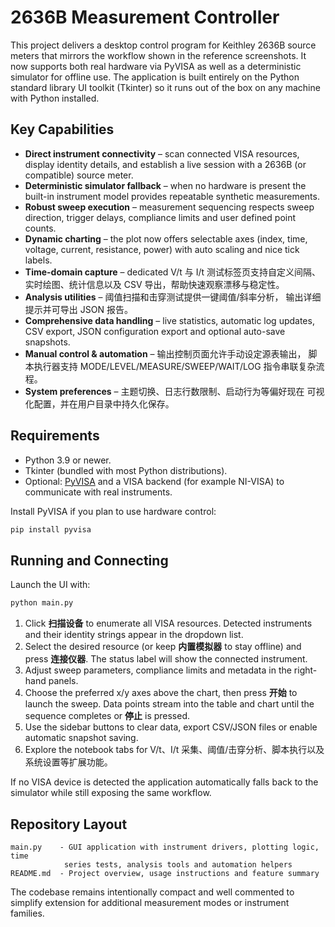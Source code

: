 # 2636B Measurement Controller

This project delivers a desktop control program for Keithley 2636B source
meters that mirrors the workflow shown in the reference screenshots.  It now
supports both real hardware via PyVISA as well as a deterministic simulator for
offline use.  The application is built entirely on the Python standard library
UI toolkit (Tkinter) so it runs out of the box on any machine with Python
installed.

## Key Capabilities

* **Direct instrument connectivity** – scan connected VISA resources, display
  identity details, and establish a live session with a 2636B (or compatible)
  source meter.
* **Deterministic simulator fallback** – when no hardware is present the
  built-in instrument model provides repeatable synthetic measurements.
* **Robust sweep execution** – measurement sequencing respects sweep
  direction, trigger delays, compliance limits and user defined point counts.
* **Dynamic charting** – the plot now offers selectable axes (index, time,
  voltage, current, resistance, power) with auto scaling and nice tick labels.
* **Time-domain capture** – dedicated V/t 与 I/t 测试标签页支持自定义间隔、
  实时绘图、统计信息以及 CSV 导出，帮助快速观察漂移与稳定性。
* **Analysis utilities** – 阈值扫描和击穿测试提供一键阈值/斜率分析，
  输出详细提示并可导出 JSON 报告。
* **Comprehensive data handling** – live statistics, automatic log updates,
  CSV export, JSON configuration export and optional auto-save snapshots.
* **Manual control & automation** – 输出控制页面允许手动设定源表输出，
  脚本执行器支持 MODE/LEVEL/MEASURE/SWEEP/WAIT/LOG 指令串联复杂流程。
* **System preferences** – 主题切换、日志行数限制、启动行为等偏好现在
  可视化配置，并在用户目录中持久化保存。

## Requirements

* Python 3.9 or newer.
* Tkinter (bundled with most Python distributions).
* Optional: [PyVISA](https://pyvisa.readthedocs.io/) and a VISA backend (for
  example NI-VISA) to communicate with real instruments.

Install PyVISA if you plan to use hardware control:

```bash
pip install pyvisa
```

## Running and Connecting

Launch the UI with:

```bash
python main.py
```

1. Click **扫描设备** to enumerate all VISA resources.  Detected instruments and
   their identity strings appear in the dropdown list.
2. Select the desired resource (or keep **内置模拟器** to stay offline) and press
   **连接仪器**.  The status label will show the connected instrument.
3. Adjust sweep parameters, compliance limits and metadata in the right-hand
   panels.
4. Choose the preferred x/y axes above the chart, then press **开始** to launch
   the sweep.  Data points stream into the table and chart until the sequence
   completes or **停止** is pressed.
5. Use the sidebar buttons to clear data, export CSV/JSON files or enable
   automatic snapshot saving.
6. Explore the notebook tabs for V/t、I/t 采集、阈值/击穿分析、脚本执行以及
   系统设置等扩展功能。

If no VISA device is detected the application automatically falls back to the
simulator while still exposing the same workflow.

## Repository Layout

```
main.py    - GUI application with instrument drivers, plotting logic, time
            series tests, analysis tools and automation helpers
README.md  - Project overview, usage instructions and feature summary
```

The codebase remains intentionally compact and well commented to simplify
extension for additional measurement modes or instrument families.

